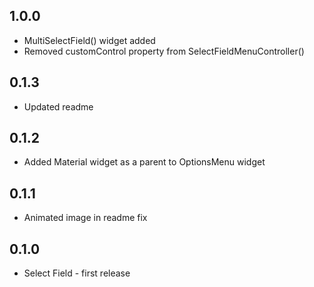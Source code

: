 ## 1.0.0

- MultiSelectField() widget added
- Removed customControl property from SelectFieldMenuController()

## 0.1.3

- Updated readme

## 0.1.2

- Added Material widget as a parent to OptionsMenu widget

## 0.1.1

- Animated image in readme fix

## 0.1.0

- Select Field - first release
